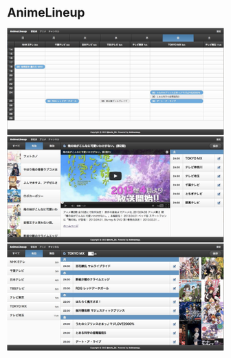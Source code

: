 AnimeLineup
===========

![capture1](https://raw.githubusercontent.com/mrk21/anime_lineup/master/doc/capture/capture1.jpg)
![capture2](https://raw.githubusercontent.com/mrk21/anime_lineup/master/doc/capture/capture2.jpg)
![capture3](https://raw.githubusercontent.com/mrk21/anime_lineup/master/doc/capture/capture3.jpg)
